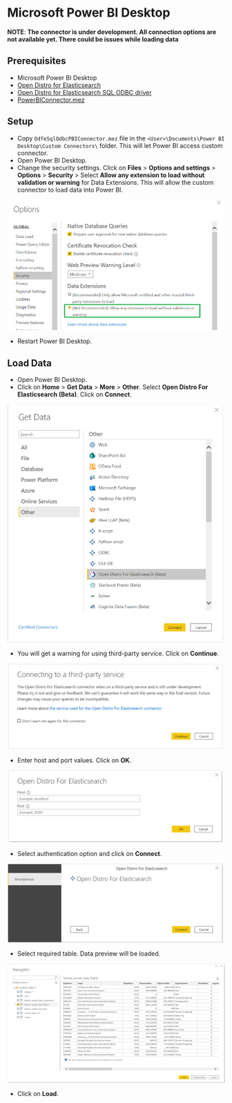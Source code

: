 # Microsoft Power BI Desktop

**NOTE**: **The connector is under development. All connection options are not available yet. There could be issues while loading data**

## Prerequisites
* Microsoft Power BI Desktop
* [Open Distro for Elasticsearch](https://opendistro.github.io/for-elasticsearch-docs/docs/install/)
* [Open Distro for Elasticsearch SQL ODBC driver](https://opendistro.github.io/for-elasticsearch-docs/docs/sql/odbc/)
* [PowerBIConnector.mez](../../src/PowerBIConnector/bin/Release/) 

## Setup
* Copy `OdfeSqlOdbcPBIConnector.mez` file in the `<User>\Documents\Power BI Desktop\Custom Connectors\` folder. This will let Power BI access custom connector.
* Open Power BI Desktop.
* Change the security settings. Click on **Files** > **Options and settings** > **Options** > **Security** > Select **Allow any extension to load without validation or warning** for Data Extensions. This will allow the custom connector to load data into Power BI.

<img src="img/pbi_settings.png" width="500">

* Restart Power BI Desktop.

## Load Data

* Open Power BI Desktop.
* Click on **Home** > **Get Data** > **More** > **Other**. Select **Open Distro For Elasticsearch (Beta)**. Click on **Connect**.

<img src="img/pbi_select_connector.png" width="500">

* You will get a warning for using third-party service. Click on **Continue**.

<img src="img/pbi_third_party_warning.png" width="500">

* Enter host and port values. Click on **OK**.

<img src="img/pbi_connection_string_options.png" width="500">

* Select authentication option and click on **Connect**.

<img src="img/pbi_auth.png" width="500">

* Select required table. Data preview will be loaded.

<img src="img/pbi_data_preview.png">

* Click on **Load**.